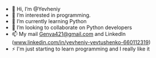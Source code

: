 - 👋 Hi, I’m @Yevheniy
- 👀 I’m interested in programming.
- 🌱 I’m currently learning Python
- 💞️ I’m looking to collaborate on Python developers
- 📫 My mail Genya421@gmail.com and LinkedIn (www.linkedin.com/in/yevheniy-yevtushenko-660112319)
- ⚡ I'm just starting to learn programming and I really like it



<!---
YevheniyEvt/YevheniyEvt is a ✨ special ✨ repository because its `README.md` (this file) appears on your GitHub profile.
You can click the Preview link to take a look at your changes.
--->
